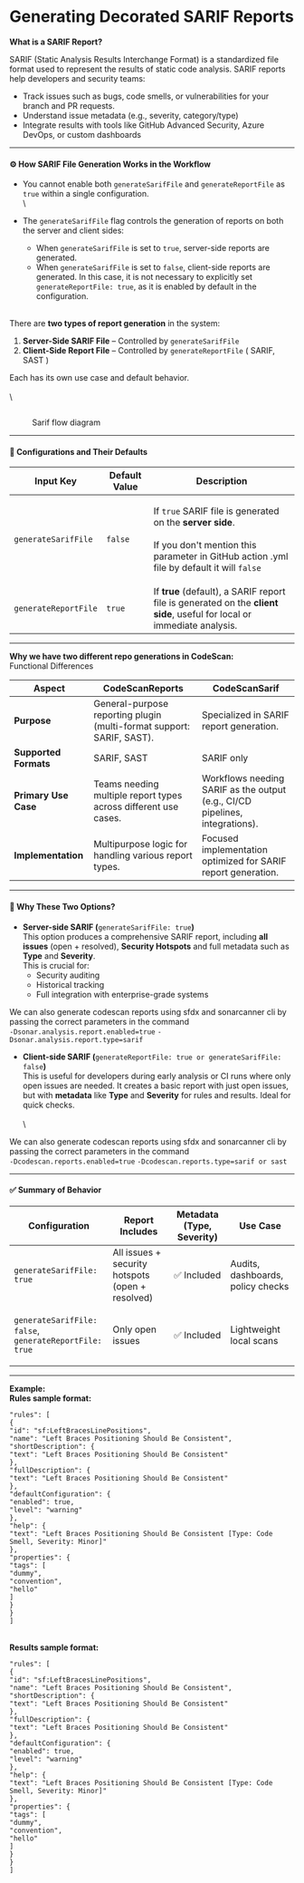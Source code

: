 # Generating Decorated SARIF Reports

**What is a SARIF Report?**

SARIF (Static Analysis Results Interchange Format) is a standardized file format used to represent the results of static code analysis. SARIF reports help developers and security teams:

* Track issues such as bugs, code smells, or vulnerabilities for your branch and PR requests.
* Understand issue metadata (e.g., severity, category/type)
* Integrate results with tools like GitHub Advanced Security, Azure DevOps, or custom dashboards

***

#### ⚙️ How SARIF File Generation Works in the Workflow <a href="#how-sarif-file-generation-works-in-the-workflow" id="how-sarif-file-generation-works-in-the-workflow"></a>

&#x20;

* You cannot enable both `generateSarifFile` and `generateReportFile` as `true` within a single configuration.\
  \

* The `generateSarifFile` flag controls the generation of reports on both the server and client sides:
  * When `generateSarifFile` is set to `true`, server-side reports are generated.
  * When `generateSarifFile` is set to `false`, client-side reports are generated. In this case, it is not necessary to explicitly set `generateReportFile: true`, as it is enabled by default in the configuration.

\
There are **two types of report generation** in the system:

1. **Server-Side SARIF File** – Controlled by `generateSarifFile`
2. **Client-Side Report File** – Controlled by `generateReportFile` ( SARIF, SAST )

Each has its own use case and default behavior.\
\
\


<figure><img src="../../../.gitbook/assets/Screenshot 2025-07-03 at 3.19.21 PM.png" alt=""><figcaption><p>Sarif flow diagram</p></figcaption></figure>



***

#### 🧩 Configurations and Their Defaults <a href="#configurations-and-their-defaults" id="configurations-and-their-defaults"></a>

| Input Key            | Default Value | Description                                                                                                                                                                                          |
| -------------------- | ------------- | ---------------------------------------------------------------------------------------------------------------------------------------------------------------------------------------------------- |
| `generateSarifFile`  | `false`       | <p>If <code>true</code> SARIF file is generated on the <strong>server side</strong>.<br><br>If you don't mention this parameter in GitHub action .yml file by default it will <code>false</code></p> |
| `generateReportFile` | `true`        | If **true** (default), a SARIF report file is generated on the **client side**, useful for local or immediate analysis.                                                                              |

***

**Why we have two different repo generations in CodeScan:**\
Functional Differences

| Aspect                | **CodeScanReports**                                                   | **CodeScanSarif**                                                            |
| --------------------- | --------------------------------------------------------------------- | ---------------------------------------------------------------------------- |
| **Purpose**           | General-purpose reporting plugin (multi-format support: SARIF, SAST). | Specialized in SARIF report generation.                                      |
| **Supported Formats** | SARIF, SAST                                                           | SARIF only                                                                   |
| **Primary Use Case**  | Teams needing multiple report types across different use cases.       | Workflows needing SARIF as the output (e.g., CI/CD pipelines, integrations). |
| **Implementation**    | Multipurpose logic for handling various report types.                 | Focused implementation optimized for SARIF report generation.                |

&#x20;

***

#### 🧠 Why These Two Options?   <a href="#why-these-two-options" id="why-these-two-options"></a>

* **Server-side SARIF (**`generateSarifFile: true`**)**\
  This option produces a comprehensive SARIF report, including **all issues** (open + resolved), **Security Hotspots** and full metadata such as **Type** and **Severity**.\
  This is crucial for:
  * Security auditing
  * Historical tracking
  * Full integration with enterprise-grade systems

We can also generate codescan reports using sfdx and sonarcanner cli by passing the correct parameters in the command\
`-Dsonar.analysis.report.enabled=true` `-Dsonar.analysis.report.type=sarif`

&#x20;

* **Client-side SARIF (**`generateReportFile: true or generateSarifFile: false`**)**\
  This is useful for developers during early analysis or CI runs where only open issues are needed. It creates a basic report with just open issues, but with **metadata** like **Type** and **Severity** for rules and results. Ideal for quick checks.\
  \
  \


We can also generate codescan reports using sfdx and sonarcanner cli by passing the correct parameters in the command\
`-Dcodescan.reports.enabled=true` `-Dcodescan.reports.type=sarif or sast`

***

#### ✅ Summary of Behavior <a href="#summary-of-behavior" id="summary-of-behavior"></a>

| Configuration                                                                          | Report Includes                                  | Metadata (Type, Severity) | Use Case                          |
| -------------------------------------------------------------------------------------- | ------------------------------------------------ | ------------------------- | --------------------------------- |
| `generateSarifFile: true`                                                              | All issues + security hotspots (open + resolved) | ✅ Included                | Audits, dashboards, policy checks |
| <p><code>generateSarifFile: false</code>,<br><code>generateReportFile: true</code></p> | Only open issues                                 | ✅ Included                | Lightweight local scans           |

***

**Example:**\
**Rules sample format:**

```
"rules": [
{
"id": "sf:LeftBracesLinePositions",
"name": "Left Braces Positioning Should Be Consistent",
"shortDescription": {
"text": "Left Braces Positioning Should Be Consistent"
},
"fullDescription": {
"text": "Left Braces Positioning Should Be Consistent"
},
"defaultConfiguration": {
"enabled": true,
"level": "warning"
},
"help": {
"text": "Left Braces Positioning Should Be Consistent [Type: Code Smell, Severity: Minor]"
},
"properties": {
"tags": [
"dummy",
"convention",
"hello"
]
}
}
]
```

\
**Results sample format:**

```
"rules": [
{
"id": "sf:LeftBracesLinePositions",
"name": "Left Braces Positioning Should Be Consistent",
"shortDescription": {
"text": "Left Braces Positioning Should Be Consistent"
},
"fullDescription": {
"text": "Left Braces Positioning Should Be Consistent"
},
"defaultConfiguration": {
"enabled": true,
"level": "warning"
},
"help": {
"text": "Left Braces Positioning Should Be Consistent [Type: Code Smell, Severity: Minor]"
},
"properties": {
"tags": [
"dummy",
"convention",
"hello"
]
}
}
]
```
